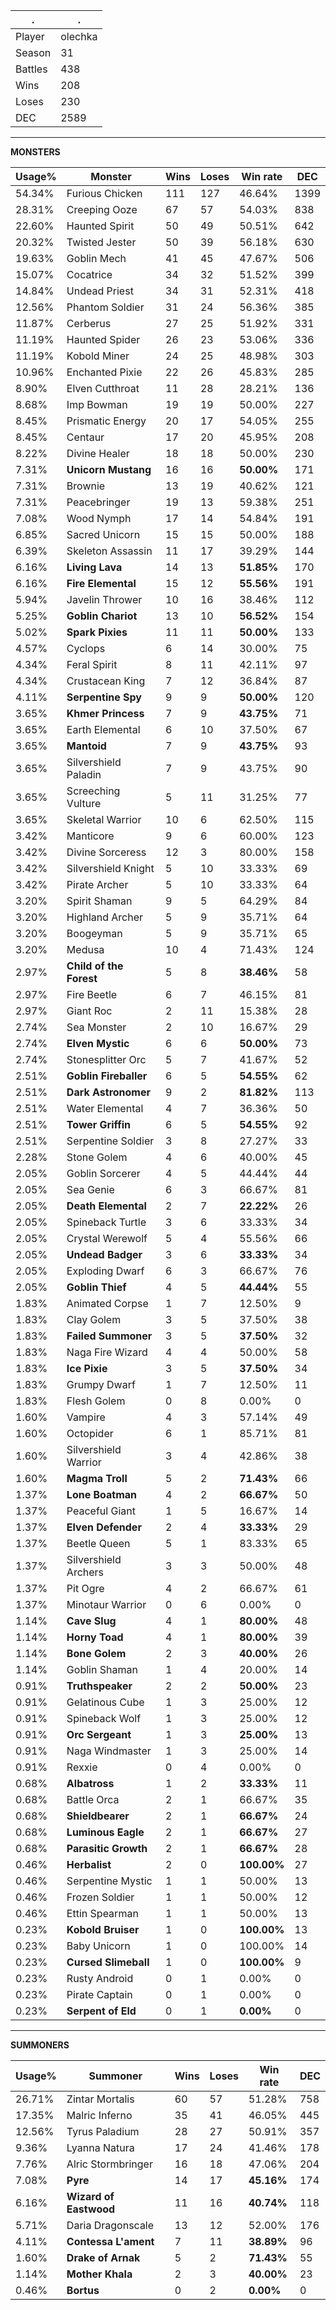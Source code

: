 .|.
|-|-
Player|olechka
Season|31
Battles|438
Wins|208
Loses|230
DEC|2589

---
**MONSTERS**

Usage%|Monster|Wins|Loses|Win rate|DEC|
-|-|-|-|-|-|
54.34%|Furious Chicken|111|127|46.64%|1399|
28.31%|Creeping Ooze|67|57|54.03%|838|
22.60%|Haunted Spirit|50|49|50.51%|642|
20.32%|Twisted Jester|50|39|56.18%|630|
19.63%|Goblin Mech|41|45|47.67%|506|
15.07%|Cocatrice|34|32|51.52%|399|
14.84%|Undead Priest|34|31|52.31%|418|
12.56%|Phantom Soldier|31|24|56.36%|385|
11.87%|Cerberus|27|25|51.92%|331|
11.19%|Haunted Spider|26|23|53.06%|336|
11.19%|Kobold Miner|24|25|48.98%|303|
10.96%|Enchanted Pixie|22|26|45.83%|285|
8.90%|Elven Cutthroat|11|28|28.21%|136|
8.68%|Imp Bowman|19|19|50.00%|227|
8.45%|Prismatic Energy|20|17|54.05%|255|
8.45%|Centaur|17|20|45.95%|208|
8.22%|Divine Healer|18|18|50.00%|230|
7.31%|**Unicorn Mustang**|16|16|**50.00%**|171|
7.31%|Brownie|13|19|40.62%|121|
7.31%|Peacebringer|19|13|59.38%|251|
7.08%|Wood Nymph|17|14|54.84%|191|
6.85%|Sacred Unicorn|15|15|50.00%|188|
6.39%|Skeleton Assassin|11|17|39.29%|144|
6.16%|**Living Lava**|14|13|**51.85%**|170|
6.16%|**Fire Elemental**|15|12|**55.56%**|191|
5.94%|Javelin Thrower|10|16|38.46%|112|
5.25%|**Goblin Chariot**|13|10|**56.52%**|154|
5.02%|**Spark Pixies**|11|11|**50.00%**|133|
4.57%|Cyclops|6|14|30.00%|75|
4.34%|Feral Spirit|8|11|42.11%|97|
4.34%|Crustacean King|7|12|36.84%|87|
4.11%|**Serpentine Spy**|9|9|**50.00%**|120|
3.65%|**Khmer Princess**|7|9|**43.75%**|71|
3.65%|Earth Elemental|6|10|37.50%|67|
3.65%|**Mantoid**|7|9|**43.75%**|93|
3.65%|Silvershield Paladin|7|9|43.75%|90|
3.65%|Screeching Vulture|5|11|31.25%|77|
3.65%|Skeletal Warrior|10|6|62.50%|115|
3.42%|Manticore|9|6|60.00%|123|
3.42%|Divine Sorceress|12|3|80.00%|158|
3.42%|Silvershield Knight|5|10|33.33%|69|
3.42%|Pirate Archer|5|10|33.33%|64|
3.20%|Spirit Shaman|9|5|64.29%|84|
3.20%|Highland Archer|5|9|35.71%|64|
3.20%|Boogeyman|5|9|35.71%|65|
3.20%|Medusa|10|4|71.43%|124|
2.97%|**Child of the Forest**|5|8|**38.46%**|58|
2.97%|Fire Beetle|6|7|46.15%|81|
2.97%|Giant Roc|2|11|15.38%|28|
2.74%|Sea Monster|2|10|16.67%|29|
2.74%|**Elven Mystic**|6|6|**50.00%**|73|
2.74%|Stonesplitter Orc|5|7|41.67%|52|
2.51%|**Goblin Fireballer**|6|5|**54.55%**|62|
2.51%|**Dark Astronomer**|9|2|**81.82%**|113|
2.51%|Water Elemental|4|7|36.36%|50|
2.51%|**Tower Griffin**|6|5|**54.55%**|92|
2.51%|Serpentine Soldier|3|8|27.27%|33|
2.28%|Stone Golem|4|6|40.00%|45|
2.05%|Goblin Sorcerer|4|5|44.44%|44|
2.05%|Sea Genie|6|3|66.67%|81|
2.05%|**Death Elemental**|2|7|**22.22%**|26|
2.05%|Spineback Turtle|3|6|33.33%|34|
2.05%|Crystal Werewolf|5|4|55.56%|66|
2.05%|**Undead Badger**|3|6|**33.33%**|34|
2.05%|Exploding Dwarf|6|3|66.67%|76|
2.05%|**Goblin Thief**|4|5|**44.44%**|55|
1.83%|Animated Corpse|1|7|12.50%|9|
1.83%|Clay Golem|3|5|37.50%|38|
1.83%|**Failed Summoner**|3|5|**37.50%**|32|
1.83%|Naga Fire Wizard|4|4|50.00%|58|
1.83%|**Ice Pixie**|3|5|**37.50%**|34|
1.83%|Grumpy Dwarf|1|7|12.50%|11|
1.83%|Flesh Golem|0|8|0.00%|0|
1.60%|Vampire|4|3|57.14%|49|
1.60%|Octopider|6|1|85.71%|81|
1.60%|Silvershield Warrior|3|4|42.86%|38|
1.60%|**Magma Troll**|5|2|**71.43%**|66|
1.37%|**Lone Boatman**|4|2|**66.67%**|50|
1.37%|Peaceful Giant|1|5|16.67%|14|
1.37%|**Elven Defender**|2|4|**33.33%**|29|
1.37%|Beetle Queen|5|1|83.33%|65|
1.37%|Silvershield Archers|3|3|50.00%|48|
1.37%|Pit Ogre|4|2|66.67%|61|
1.37%|Minotaur Warrior|0|6|0.00%|0|
1.14%|**Cave Slug**|4|1|**80.00%**|48|
1.14%|**Horny Toad**|4|1|**80.00%**|39|
1.14%|**Bone Golem**|2|3|**40.00%**|26|
1.14%|Goblin Shaman|1|4|20.00%|14|
0.91%|**Truthspeaker**|2|2|**50.00%**|23|
0.91%|Gelatinous Cube|1|3|25.00%|12|
0.91%|Spineback Wolf|1|3|25.00%|12|
0.91%|**Orc Sergeant**|1|3|**25.00%**|13|
0.91%|Naga Windmaster|1|3|25.00%|14|
0.91%|Rexxie|0|4|0.00%|0|
0.68%|**Albatross**|1|2|**33.33%**|11|
0.68%|Battle Orca|2|1|66.67%|35|
0.68%|**Shieldbearer**|2|1|**66.67%**|24|
0.68%|**Luminous Eagle**|2|1|**66.67%**|27|
0.68%|**Parasitic Growth**|2|1|**66.67%**|28|
0.46%|**Herbalist**|2|0|**100.00%**|27|
0.46%|Serpentine Mystic|1|1|50.00%|13|
0.46%|Frozen Soldier|1|1|50.00%|12|
0.46%|Ettin Spearman|1|1|50.00%|13|
0.23%|**Kobold Bruiser**|1|0|**100.00%**|13|
0.23%|Baby Unicorn|1|0|100.00%|14|
0.23%|**Cursed Slimeball**|1|0|**100.00%**|9|
0.23%|Rusty Android|0|1|0.00%|0|
0.23%|Pirate Captain|0|1|0.00%|0|
0.23%|**Serpent of Eld**|0|1|**0.00%**|0|

---
**SUMMONERS**

Usage%|Summoner|Wins|Loses|Win rate|DEC|
-|-|-|-|-|-|
26.71%|Zintar Mortalis|60|57|51.28%|758|
17.35%|Malric Inferno|35|41|46.05%|445|
12.56%|Tyrus Paladium|28|27|50.91%|357|
9.36%|Lyanna Natura|17|24|41.46%|178|
7.76%|Alric Stormbringer|16|18|47.06%|204|
7.08%|**Pyre**|14|17|**45.16%**|174|
6.16%|**Wizard of Eastwood**|11|16|**40.74%**|118|
5.71%|Daria Dragonscale|13|12|52.00%|176|
4.11%|**Contessa L'ament**|7|11|**38.89%**|96|
1.60%|**Drake of Arnak**|5|2|**71.43%**|55|
1.14%|**Mother Khala**|2|3|**40.00%**|23|
0.46%|**Bortus**|0|2|**0.00%**|0|

